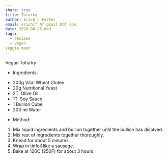 ```yaml
---
share: true
title: Tofurky
author: Erich L Foster
email: erichlf AT gmail DOT com
date: 2020-08-26 Wed
tags:
  - recipes
  - vegan
veggie meat
---
```

Vegan Tofurky
* Ingredients:
- 200g Vital Wheat Gluten
- 20g Nutritional Yeast
- 2T. Olive Oil
- 1T. Soy Sauce
- 1 Bullion Cube
- 200 ml Water

* Method:
1. Mix liquid ingredients and bullion together until the bullion has disolved.
2. Mix rest of ingredients together thoroughly.
3. Knead for about 5 minutes.
4. Wrap in tinfoil like a sausage.
5. Bake at 120C (250F) for about 3 hours.
